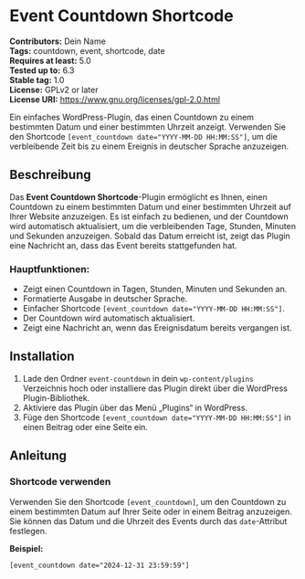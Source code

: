 # Event Countdown Shortcode

**Contributors:** Dein Name  
**Tags:** countdown, event, shortcode, date  
**Requires at least:** 5.0  
**Tested up to:** 6.3  
**Stable tag:** 1.0  
**License:** GPLv2 or later  
**License URI:** https://www.gnu.org/licenses/gpl-2.0.html  

Ein einfaches WordPress-Plugin, das einen Countdown zu einem bestimmten Datum und einer bestimmten Uhrzeit anzeigt. Verwenden Sie den Shortcode `[event_countdown date="YYYY-MM-DD HH:MM:SS"]`, um die verbleibende Zeit bis zu einem Ereignis in deutscher Sprache anzuzeigen.

## Beschreibung

Das **Event Countdown Shortcode**-Plugin ermöglicht es Ihnen, einen Countdown zu einem bestimmten Datum und einer bestimmten Uhrzeit auf Ihrer Website anzuzeigen. Es ist einfach zu bedienen, und der Countdown wird automatisch aktualisiert, um die verbleibenden Tage, Stunden, Minuten und Sekunden anzuzeigen. Sobald das Datum erreicht ist, zeigt das Plugin eine Nachricht an, dass das Event bereits stattgefunden hat.

### Hauptfunktionen:
- Zeigt einen Countdown in Tagen, Stunden, Minuten und Sekunden an.
- Formatierte Ausgabe in deutscher Sprache.
- Einfacher Shortcode `[event_countdown date="YYYY-MM-DD HH:MM:SS"]`.
- Der Countdown wird automatisch aktualisiert.
- Zeigt eine Nachricht an, wenn das Ereignisdatum bereits vergangen ist.

## Installation

1. Lade den Ordner `event-countdown` in dein `wp-content/plugins` Verzeichnis hoch oder installiere das Plugin direkt über die WordPress Plugin-Bibliothek.
2. Aktiviere das Plugin über das Menü „Plugins“ in WordPress.
3. Füge den Shortcode `[event_countdown date="YYYY-MM-DD HH:MM:SS"]` in einen Beitrag oder eine Seite ein.

## Anleitung

### Shortcode verwenden

Verwenden Sie den Shortcode `[event_countdown]`, um den Countdown zu einem bestimmten Datum auf Ihrer Seite oder in einem Beitrag anzuzeigen. Sie können das Datum und die Uhrzeit des Events durch das `date`-Attribut festlegen.

**Beispiel:**

```plaintext
[event_countdown date="2024-12-31 23:59:59"]